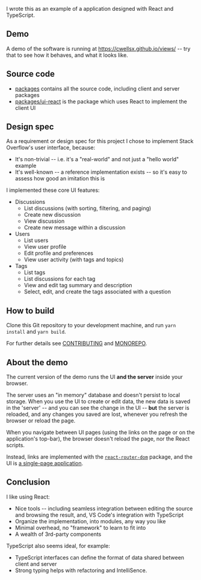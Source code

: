 I wrote this as an example of a application designed with React and TypeScript.

## Demo

A demo of the software is running at https://cwellsx.github.io/views/
-- try that to see how it behaves, and what it looks like.

## Source code

- [packages](./packages#readme) contains all the source code, including client and server packages
- [packages/ui-react](./packages/ui-react#readme) is the package which uses React to implement the client UI

## Design spec

As a requirement or design spec for this project I chose to implement Stack Overflow's user interface, because:

- It's non-trivial -- i.e. it's a "real-world" and not just a "hello world" example
- It's well-known -- a reference implementation exists -- so it's easy to assess how good an imitation this is

I implemented these core UI features:

- Discussions
  - List discussions (with sorting, filtering, and paging)
  - Create new discussion
  - View discussion
  - Create new message within a discussion
- Users
  - List users
  - View user profile
  - Edit profile and preferences
  - View user activity (with tags and topics)
- Tags
  - List tags
  - List discussions for each tag
  - View and edit tag summary and description
  - Select, edit, and create the tags associated with a question

## How to build

Clone this Git repository to your development machine, and run `yarn install` and `yarn build`.

For further details see [CONTRIBUTING](./CONTRIBUTING.md) and [MONOREPO](./MONOREPO.md).

## About the demo

The current version of the demo runs the UI **and the server** inside your browser.

The server uses an "in memory" database and doesn't persist to local storage.
When you use the UI to create or edit data, the new data is saved in the 'server'
-- and you can see the change in the UI --
**but** the server is reloaded, and any changes you saved are lost, whenever you refresh the browser or reload the page.

When you navigate between UI pages (using the links on the page or on the application's top-bar),
the browser doesn't reload the page, nor the React scripts.

Instead, links are implemented with the
[`react-router-dom`](https://reacttraining.com/react-router/web/guides/quick-start) package, and the UI is
[a single-page application](https://en.wikipedia.org/wiki/Single-page_application).

## Conclusion

I like using React:

- Nice tools -- including seamless integration between editing the source and browsing the result,
  and, VS Code's integration with TypeScript
- Organize the implementation, into modules, any way you like
- Minimal overhead, no "framework" to learn to fit into
- A wealth of 3rd-party components

TypeScript also seems ideal, for example:

- TypeScript interfaces can define the format of data shared between client and server
- Strong typing helps with refactoring and IntelliSence.
